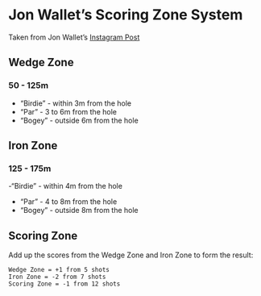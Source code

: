 # Jon Wallet’s Scoring Zone System

Taken from Jon Wallet’s [Instagram Post](https://www.instagram.com/reel/C3SwhqAv74I/?utm_source=ig_web_copy_link&igsh=MzRlODBiNWFlZA==)

## Wedge Zone

### 50 - 125m

- “Birdie” - within 3m from the hole
- “Par” - 3 to 6m from the hole
- “Bogey” - outside 6m from the hole

## Iron Zone

### 125 - 175m

-“Birdie” - within 4m from the hole

- “Par” - 4 to 8m from the hole
- “Bogey” - outside 8m from the hole

## Scoring Zone

Add up the scores from the Wedge Zone and Iron Zone to form the result:

```
Wedge Zone = +1 from 5 shots
Iron Zone = -2 from 7 shots
Scoring Zone = -1 from 12 shots
```

